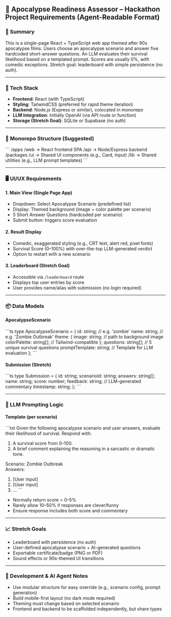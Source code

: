 ## 🧾 Apocalypse Readiness Assessor – Hackathon Project Requirements (Agent-Readable Format)

### 🧠 Summary
This is a single-page React + TypeScript web app themed after 90s apocalypse films. Users choose an apocalypse scenario and answer five hardcoded short-answer questions. An LLM evaluates their survival likelihood based on a templated prompt. Scores are usually 0%, with comedic exceptions. Stretch goal: leaderboard with simple persistence (no auth).

---

### 🔧 Tech Stack
- **Frontend**: React (with TypeScript)
- **Styling**: TailwindCSS (preferred for rapid theme iteration)
- **Backend**: Node.js (Express or similar), colocated in monorepo
- **LLM Integration**: Initially OpenAI (via API route or function)
- **Storage (Stretch Goal)**: SQLite or Supabase (no auth)

---

### 📁 Monorepo Structure (Suggested)

\```
/apps
  /web       → React frontend SPA
  /api       → Node/Express backend
/packages
  /ui        → Shared UI components (e.g., Card, Input)
  /lib       → Shared utilities (e.g., LLM prompt templates)
\```

---

### 🖥️ UI/UX Requirements

#### 1. **Main View (Single Page App)**
- Dropdown: Select Apocalypse Scenario (predefined list)
- Display: Themed background (image + color palette per scenario)
- 5 Short Answer Questions (hardcoded per scenario)
- Submit button: triggers score evaluation

#### 2. **Result Display**
- Comedic, exaggerated styling (e.g., CRT text, alert red, pixel fonts)
- Survival Score (0–100%) with over-the-top LLM-generated verdict
- Option to restart with a new scenario

#### 3. **Leaderboard (Stretch Goal)**
- Accessible via `/leaderboard` route
- Displays top user entries by score
- User provides name/alias with submission (no login required)

---

### 📦 Data Models

#### ApocalypseScenario

\```ts
type ApocalypseScenario = {
  id: string; // e.g. 'zombie'
  name: string; // e.g. 'Zombie Outbreak'
  theme: {
    image: string; // path to background image
    colorPalette: string[]; // Tailwind-compatible
  };
  questions: string[]; // 5 unique survival questions
  promptTemplate: string; // Template for LLM evaluation
};
\```

#### Submission (Stretch)

\```ts
type Submission = {
  id: string;
  scenarioId: string;
  answers: string[];
  name: string;
  score: number;
  feedback: string; // LLM-generated commentary
  timestamp: string;
};
\```

---

### 🤖 LLM Prompting Logic

#### Template (per scenario)

\```txt
Given the following apocalypse scenario and user answers, evaluate their likelihood of survival. Respond with:
1. A survival score from 0–100.
2. A brief comment explaining the reasoning in a sarcastic or dramatic tone.

Scenario: Zombie Outbreak  
Answers:
1. [User input]
2. [User input]
3. ...
\```

- Normally return score = 0–5%
- Rarely allow 10–50% if responses are clever/funny
- Ensure response includes both score and commentary

---

### 📈 Stretch Goals
- Leaderboard with persistence (no auth)
- User-defined apocalypse scenario + AI-generated questions
- Exportable certificate/badge (PNG or PDF)
- Sound effects or 90s-themed UI transitions

---

### 🧪 Development & AI Agent Notes
- Use modular structure for easy override (e.g., scenario config, prompt generation)
- Build mobile-first layout (no dark mode required)
- Theming must change based on selected scenario
- Frontend and backend to be scaffolded independently, but share types
